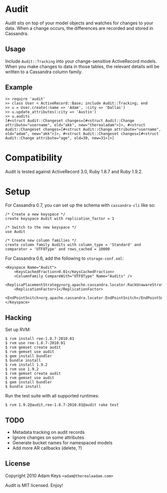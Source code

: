 # Audit

Audit sits on top of your model objects and watches for changes to your data. When a change occurs, the differences are recorded and stored in Cassandra.

## Usage

Include `Audit::Tracking` into your change-sensitive ActiveRecord models. When you make changes to data in those tables, the relevant details will be written to a Cassandra column family.

## Example

    >> require 'audit'
    >> class User < ActiveRecord::Base; include Audit::Tracking; end
    >> u = User.create(:name => 'Adam', :city => 'Dallas')
    >> u.update_attributes(:city => 'Austin')
    >> u.audits
    [#<struct Audit::Changeset changes=[#<struct Audit::Change attribute="username", old="akk", new="therealadam">]>, #<struct Audit::Changeset changes=[#<struct Audit::Change attribute="username", old="adam", new="akk">]>, #<struct Audit::Changeset changes=[#<struct Audit::Change attribute="age", old=30, new=31>]>]

# Compatibility

Audit is tested against ActiveRecord 3.0, Ruby 1.8.7 and Ruby 1.9.2.

# Setup

For Cassandra 0.7, you can set up the schema with `cassandra-cli` like so:

    /* Create a new keyspace */
    create keyspace Audit with replication_factor = 1

    /* Switch to the new keyspace */
    use Audit

    /* Create new column families */
    create column family Audits with column_type = 'Standard' and comparator = 'UTF8Type' and rows_cached = 10000

For Cassandra 0.6, add the following to `storage-conf.xml`:

    <Keyspace Name="Audit">
        <KeysCachedFraction>0.01</KeysCachedFraction>
        <ColumnFamily CompareWith="UTF8Type" Name="Audits" />
        <ReplicaPlacementStrategy>org.apache.cassandra.locator.RackUnawareStrategy</ReplicaPlacementStrategy>
        <ReplicationFactor>1</ReplicationFactor>
        <EndPointSnitch>org.apache.cassandra.locator.EndPointSnitch</EndPointSnitch>
    </Keyspace>
    
## Hacking

Set up RVM:

    $ rvm install ree-1.8.7-2010.01
    $ rvm use ree-1.8.7-2010.01
    $ rvm gemset create audit
    $ rvm gemset use audit
    $ gem install bundler
    $ bundle install
    $ rvm install 1.9.2
    $ rvm use 1.9.2
    $ rvm gemset create audit
    $ rvm gemset use audit
    $ gem install bundler
    $ bundle install
    
Run the test suite with all supported runtimes:

    $ rvm 1.9.2@audit,ree-1.8.7-2010.01@audit rake test

## TODO

- Metadata tracking on audit records
- Ignore changes on some attributes
- Generate bucket names for namespaced models
- Add more AR callbacks (delete, ?)

## License

Copyright 2010 Adam Keys `<adam@therealaadam.com>`

Audit is MIT licensed. Enjoy!
